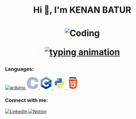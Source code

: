 <h1 align="center">Hi 👋, I'm KENAN BATUR</h1>
<h1 align="center"><img align="center" alt="Coding" width="500" src="https://i.chzbgr.com/full/8529884672/h0D9A9CB2/cartoon-memes-smoking-daffy-duck">
<p align="left">
</p>
<!-- ========== DİNAMİK YAZI ========== -->
<p align="center">
  <a href="https://git.io/typing-svg">
    <img src="https://readme-typing-svg.herokuapp.com?duration=3000&pause=800&center=true&vCenter=true&width=700&lines=Applied+Physicist;Always+learning%2C+always+building." alt="typing animation" />
  </a>
</p>

<h3 align="left">Languages:</h3>
<p align="left">
  <a href="https://www.arduino.cc/" target="_blank" rel="noreferrer">
    <img src="https://cdn.worldvectorlogo.com/logos/arduino-1.svg" alt="arduino" width="40" height="40"/>
  </a>
  <a href="https://www.cprogramming.com/" target="_blank" rel="noreferrer">
    <img src="https://raw.githubusercontent.com/devicons/devicon/master/icons/c/c-original.svg" alt="c" width="40" height="40"/>
  </a>
  <a href="https://www.w3schools.com/cpp/" target="_blank" rel="noreferrer">
    <img src="https://raw.githubusercontent.com/devicons/devicon/master/icons/cplusplus/cplusplus-original.svg" alt="cplusplus" width="40" height="40"/>
  </a>
  <a href="https://www.python.org" target="_blank" rel="noreferrer">
    <img src="https://raw.githubusercontent.com/devicons/devicon/master/icons/python/python-original.svg" alt="python" width="40" height="40"/>
  </a>
  <a href="https://www.w3.org/html/" target="_blank" rel="noreferrer">
    <img src="https://raw.githubusercontent.com/devicons/devicon/master/icons/html5/html5-original-wordmark.svg" alt="html5" width="40" height="40"/>
  </a>
</p>

<h3 align="left">Connect with me:</h3>
<p align="left">
  <a href="https://www.linkedin.com/in/kenan-batur-b55540196/" target="_blank">
    <img align="center" src="https://cdn.jsdelivr.net/gh/simple-icons/simple-icons/icons/linkedin.svg" alt="LinkedIn" height="30" width="40" />
  </a>
  <a href="https://absorbed-amaranthus-74d.notion.site/Kenan-Batur-adea2341faf544f7b164b6fe969967da" target="_blank">
    <img align="center" src="https://cdn.jsdelivr.net/gh/simple-icons/simple-icons/icons/notion.svg" alt="Notion" height="30" width="40" />
  </a>
</p>
